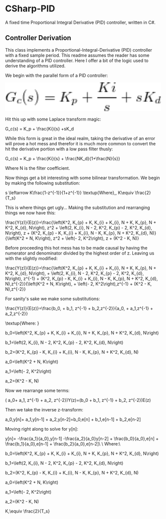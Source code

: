 # CSharp-PID
A fixed time Proportional Integral Derivative (PID) controller, written in C#.

## Controller Derivation

This class implements a Proportional-Integral-Derivative (PID) controller with a fixed sample period.
This readme assumes the reader has some understanding of a PID controller. Here I offer a bit of the logic used to derive the algorithms utilized.

We begin with the parallel form of a PID controller:

<p align="center">
  <img src="/images/render 1.gif" width="900"/>
</p>

Hit this up with some Laplace transform magic:

G_c(s) = K_p + \frac{Ki}{s} +sK_d

While this form is great in the ideal realm, taking the derivative of an error will prove a hot mess and therefor it is much more common to convert the hit the derivative portion with a low pass filter thusly:

G_c(s) = K_p + \frac{Ki}{s} + \frac{NK_d}{1+\frac{N}{s}}

Where N is the filter coefficient.

Now things get a bit interesting with some bilinear transformation. We begin by making the following substitution:  

s \leftarrow K\frac{1-z^{-1}}{1+z^{-1}}
\textup{Where}\,\, K\equiv \frac{2}{T_s}

This is where things get ugly… Making the substitution and rearranging things we now have this:

\frac{Y(z)}{E(z)}=\frac{\left(K^2\, K_{p} + K\, K_{i} + K_{i}\, N + K\, K_{p}\, N + K^2\, K_{d}\, N\right)\, z^2 + \left(2\, K_{i}\, N - 2\, K^2\, K_{p} - 2\, K^2\, K_{d}\, N\right)\, z + (K^2\, K_{p} - K\, K_{i} + K_{i}\, N - K\, K_{p}\, N + K^2\, K_{d}\, N)}{\left(K^2 + N\, K\right)\, z^2 + \left(- 2\, K^2\right)\, z + (K^2 - K\, N)}

Before proceeding this hot mess has to be made causal by having the numerator and denominator divided by the highest order of z. Leaving us with the slightly modified:

\frac{Y(z)}{E(z)}=\frac{\left(K^2\, K_{p} + K\, K_{i} + K_{i}\, N + K\, K_{p}\, N + K^2\, K_{d}\, N\right)\, + \left(2\, K_{i}\, N - 2\, K^2\, K_{p} - 2\, K^2\, K_{d}\, N\right)\, z^{-1} + (K^2\, K_{p} - K\, K_{i} + K_{i}\, N - K\, K_{p}\, N + K^2\, K_{d}\, N)\,z^{-2}}{\left(K^2 + N\, K\right)\, + \left(- 2\, K^2\right)\,z^{-1} + (K^2 - K\, N)\,z^{-2}}

For sanity's sake we make some substitutions:

\frac{Y(z)}{E(z)}=\frac{b_0\, + b_1\, z^{-1} + b_2\,z^{-2}}{a_0\, + a_1\,z^{-1} + a_2\,z^{-2}}

\textup{Where: }

b_0=\left(K^2\, K_{p} + K\, K_{i} + K_{i}\, N + K\, K_{p}\, N + K^2\, K_{d}\, N\right)

b_1=\left(2\, K_{i}\, N - 2\, K^2\, K_{p} - 2\, K^2\, K_{d}\, N\right)

b_2=(K^2\, K_{p} - K\, K_{i} + K_{i}\, N - K\, K_{p}\, N + K^2\, K_{d}\, N)

a_0=\left(K^2 + N\, K\right)

a_1=\left(- 2\, K^2\right)

a_2=(K^2 - K\, N)

Now we rearrange some terms:

( a_0+ a_1\, z^{-1} + a_2\, z^{-2})Y(z)=(b_0 + b_1\,  z^{-1} + b_2\,  z^{-2})E(z)

Then we take the inverse z-transform:

a_0\,y[n]+ a_1\,y[n-1] + a_2\,y[n-2]=b_0\,e[n] + b_1\,e[n-1] + b_2\,e[n-2]

Moving right along to solve for y[n]:

y[n]= -\frac{a_1}{a_0}\,y[n-1] -\frac{a_2}{a_0}y[n-2] + \frac{b_0}{a_0}\,e[n] + \frac{b_1}{a_0}\,e[n-1] + \frac{b_2}{a_0}\,e[n-2]\\ \\
Where:\\

b_0=\left(K^2\, K_{p} + K\, K_{i} + K_{i}\, N + K\, K_{p}\, N + K^2\, K_{d}\, N\right)

b_1=\left(2\, K_{i}\, N - 2\, K^2\, K_{p} - 2\, K^2\, K_{d}\, N\right)

b_2=(K^2\, K_{p} - K\, K_{i} + K_{i}\, N - K\, K_{p}\, N + K^2\, K_{d}\, N)

a_0=\left(K^2 + N\, K\right)

a_1=\left(- 2\, K^2\right)

a_2=(K^2 - K\, N)

K\,\equiv \frac{2}{T_s}

